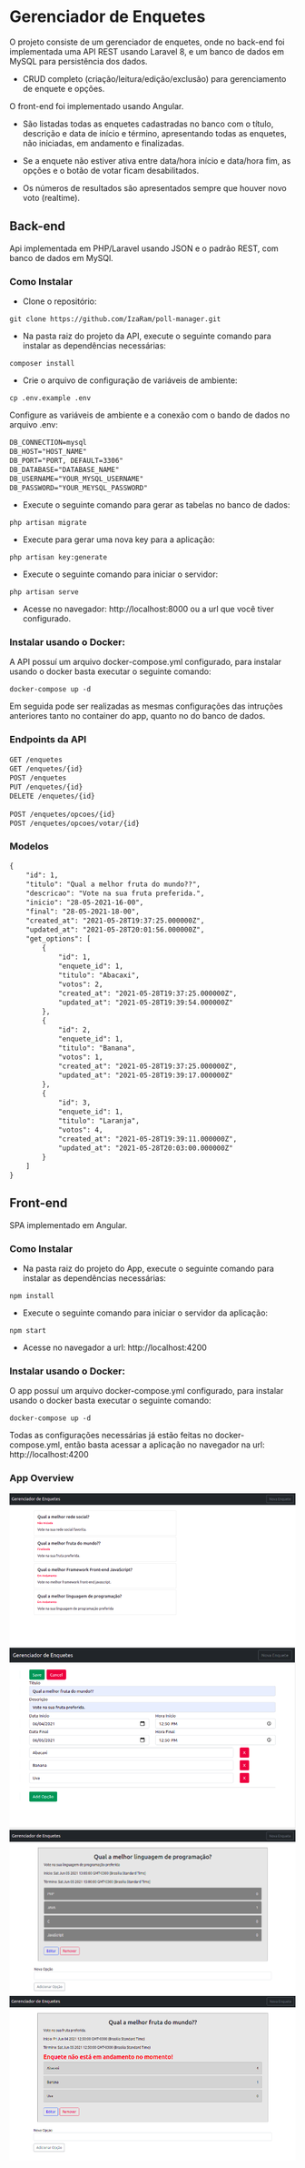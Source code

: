 # Gerenciador de Enquetes

O projeto consiste de um gerenciador de enquetes, onde no back-end foi implementada uma API REST usando Laravel 8, e um banco de dados em MySQL para persistência dos dados.

* CRUD completo (criação/leitura/edição/exclusão) para gerenciamento de enquete e opções.

O front-end foi implementado usando Angular.

* São listadas todas as enquetes cadastradas no banco com o título, descrição e data de início e término, apresentando todas as enquetes, não iniciadas, em andamento e finalizadas.

* Se a enquete não estiver ativa entre data/hora início e data/hora fim, as opções e o botão de votar ficam desabilitados.

* Os números de resultados são apresentados sempre que houver novo voto (realtime).

## Back-end

Api implementada em PHP/Laravel usando JSON e o padrão REST, com banco de dados em MySQl.

### Como Instalar

* Clone o repositório:

```
git clone https://github.com/IzaRam/poll-manager.git
```

* Na pasta raiz do projeto da API, execute o seguinte comando para instalar as dependências necessárias:

```
composer install
```

* Crie o arquivo de configuração de variáveis de ambiente:

```
cp .env.example .env
```

Configure as variáveis de ambiente e a conexão com o bando de dados no arquivo .env:

```
DB_CONNECTION=mysql
DB_HOST="HOST_NAME"
DB_PORT="PORT, DEFAULT=3306"
DB_DATABASE="DATABASE_NAME"
DB_USERNAME="YOUR_MYSQL_USERNAME"
DB_PASSWORD="YOUR_MEYSQL_PASSWORD"
```

* Execute o seguinte comando para gerar as tabelas no banco de dados:

```
php artisan migrate
```

* Execute para gerar uma nova key para a aplicação:

```
php artisan key:generate
```

* Execute o seguinte comando para iniciar o servidor:

```
php artisan serve
```

* Acesse no navegador: http://localhost:8000 ou a url que você tiver configurado.


### Instalar usando o Docker:

A API possuí um arquivo docker-compose.yml configurado, para instalar usando o docker basta executar o seguinte comando:

```
docker-compose up -d
```

Em seguida pode ser realizadas as mesmas configurações das intruções anteriores tanto no container do app, quanto no do banco de dados.


### Endpoints da API

```
GET /enquetes
GET /enquetes/{id}
POST /enquetes
PUT /enquetes/{id}
DELETE /enquetes/{id}

POST /enquetes/opcoes/{id}
POST /enquetes/opcoes/votar/{id}
```

### Modelos

```
{
    "id": 1,
    "titulo": "Qual a melhor fruta do mundo??",
    "descricao": "Vote na sua fruta preferida.",
    "inicio": "28-05-2021-16-00",
    "final": "28-05-2021-18-00",
    "created_at": "2021-05-28T19:37:25.000000Z",
    "updated_at": "2021-05-28T20:01:56.000000Z",
    "get_options": [
        {
            "id": 1,
            "enquete_id": 1,
            "titulo": "Abacaxi",
            "votos": 2,
            "created_at": "2021-05-28T19:37:25.000000Z",
            "updated_at": "2021-05-28T19:39:54.000000Z"
        },
        {
            "id": 2,
            "enquete_id": 1,
            "titulo": "Banana",
            "votos": 1,
            "created_at": "2021-05-28T19:37:25.000000Z",
            "updated_at": "2021-05-28T19:39:17.000000Z"
        },
        {
            "id": 3,
            "enquete_id": 1,
            "titulo": "Laranja",
            "votos": 4,
            "created_at": "2021-05-28T19:39:11.000000Z",
            "updated_at": "2021-05-28T20:03:00.000000Z"
        }
    ]
}
```

## Front-end

SPA implementado em Angular.

### Como Instalar

* Na pasta raiz do projeto do App, execute o seguinte comando para instalar as dependências necessárias:

```
npm install
```

* Execute o seguinte comando para iniciar o servidor da aplicação:

```
npm start
```

* Acesse no navegador a url: http://localhost:4200


### Instalar usando o Docker:

O app possuí um arquivo docker-compose.yml configurado, para instalar usando o docker basta executar o seguinte comando:

```
docker-compose up -d
```

Todas as configurações necessárias já estão feitas no docker-compose.yml, então basta acessar a aplicação no navegador na url:  http://localhost:4200


### App Overview

![home2](images/home2.png)
![adicionar1](images/adicionar.png)
![enquete1](images/enquete1.png)
![enquete2](images/enquete2.png)


